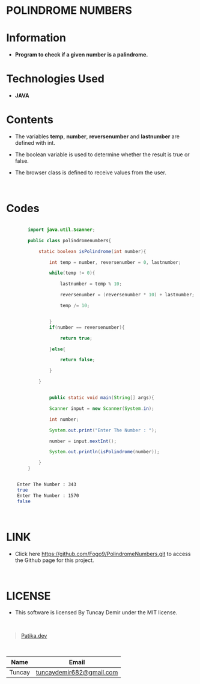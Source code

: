 # **POLINDROME NUMBERS**

# Information

* **Program to check if a given number is a palindrome.**

# Technologies Used

* **JAVA**

# Contents

* The variables **temp**, **number**, **reversenumber** and **lastnumber** are defined with int.

* The boolean variable is used to determine whether the result is true or false.

* The browser class is defined to receive values ​​from the user.

<br />

# Codes

```Java

        import java.util.Scanner;

        public class polindromenumbers{

            static boolean isPolindrome(int number){

                int temp = number, reversenumber = 0, lastnumber;

                while(temp != 0){

                    lastnumber = temp % 10;

                    reversenumber = (reversenumber * 10) + lastnumber;

                    temp /= 10;


                }
                if(number == reversenumber){

                    return true;

                }else{

                    return false;

                }

            }


```

```Java

                public static void main(String[] args){

                Scanner input = new Scanner(System.in);

                int number;

                System.out.print("Enter The Number : ");

                number = input.nextInt();

                System.out.println(isPolindrome(number));

            }
        }

```

```bash

    Enter The Number : 343
    true
    Enter The Number : 1570
    false

```

<br />

# LINK

* Click here https://github.com/Fogo9/PolindromeNumbers.git to access the Github page for this project.

<br />

# LICENSE

* This software is licensed By Tuncay Demir under the MIT license.

<br />

>[Patika.dev](https://app.patika.dev/fogomurphy)

<br/>

| Name |  Email |
| ---- |  ----- |
| Tuncay | tuncaydemir682@gmail.com |

